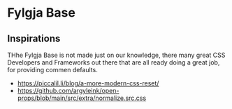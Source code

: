 # Fylgja Base

## Inspirations

THhe Fylgja Base is not made just on our knowledge,
there many great CSS Developers and Frameworks out there that are all ready doing a great job,
for providing commen defaults.

- https://piccalil.li/blog/a-more-modern-css-reset/
- https://github.com/argyleink/open-props/blob/main/src/extra/normalize.src.css
